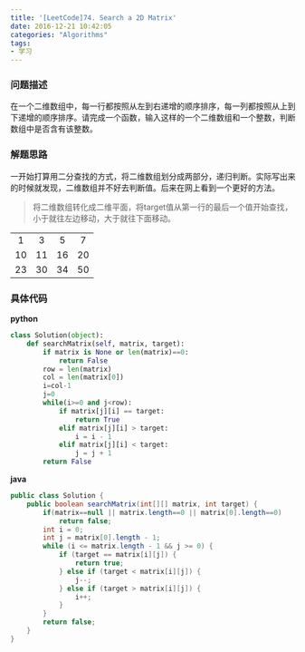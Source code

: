 ```yaml
---
title: '[LeetCode]74. Search a 2D Matrix'
date: 2016-12-21 10:42:05
categories: "Algorithms"
tags:
- 学习
---
```

### 问题描述 ###
在一个二维数组中，每一行都按照从左到右递增的顺序排序，每一列都按照从上到下递增的顺序排序。请完成一个函数，输入这样的一个二维数组和一个整数，判断数组中是否含有该整数。

### 解题思路 ###
一开始打算用二分查找的方式，将二维数组划分成两部分，递归判断。实际写出来的时候就发现，二维数组并不好去判断值。后来在网上看到一个更好的方法。
>将二维数组转化成二维平面，将target值从第一行的最后一个值开始查找，小于就往左边移动，大于就往下面移动。

| | | | |
| :---: |:---:| :---:| :---:|
|1|3|5|7|
|10|11|16|20|
|23|30|34|50|
<!-- more -->
### 具体代码 ###
**python**
```python
class Solution(object):
    def searchMatrix(self, matrix, target):
        if matrix is None or len(matrix)==0:
            return False
        row = len(matrix)
        col = len(matrix[0])
        i=col-1
        j=0
        while(i>=0 and j<row):
            if matrix[j][i] == target:
                return True
            elif matrix[j][i] > target:
                i = i - 1
            elif matrix[j][i] < target:
                j = j + 1
        return False
```
**java**
```java
public class Solution {
    public boolean searchMatrix(int[][] matrix, int target) {
        if(matrix==null || matrix.length==0 || matrix[0].length==0) 
            return false;
        int i = 0;
        int j = matrix[0].length - 1;
        while (i <= matrix.length - 1 && j >= 0) {
            if (target == matrix[i][j]) {
                return true;
            } else if (target < matrix[i][j]) {
                j--;
            } else if (target > matrix[i][j]) {
                i++;
            }
        }
        return false;
    }
}
```
